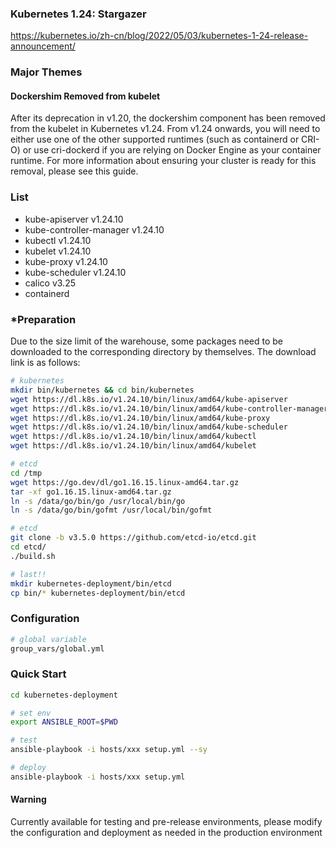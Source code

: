 ### Kubernetes 1.24: Stargazer
https://kubernetes.io/zh-cn/blog/2022/05/03/kubernetes-1-24-release-announcement/

### Major Themes
#### Dockershim Removed from kubelet
After its deprecation in v1.20, the dockershim component has been removed from the kubelet in Kubernetes v1.24. From v1.24 onwards, you will need to either use one of the other supported runtimes (such as containerd or CRI-O) or use cri-dockerd if you are relying on Docker Engine as your container runtime. For more information about ensuring your cluster is ready for this removal, please see this guide.

### List
* kube-apiserver v1.24.10
* kube-controller-manager v1.24.10
* kubectl v1.24.10
* kubelet  v1.24.10
* kube-proxy v1.24.10
* kube-scheduler v1.24.10
* calico v3.25
* containerd 

### *Preparation
Due to the size limit of the warehouse, some packages need to be downloaded to the corresponding directory by themselves. The download link is as follows:
```bash
# kubernetes 
mkdir bin/kubernetes && cd bin/kubernetes
wget https://dl.k8s.io/v1.24.10/bin/linux/amd64/kube-apiserver 
wget https://dl.k8s.io/v1.24.10/bin/linux/amd64/kube-controller-manager
wget https://dl.k8s.io/v1.24.10/bin/linux/amd64/kube-proxy
wget https://dl.k8s.io/v1.24.10/bin/linux/amd64/kube-scheduler 
wget https://dl.k8s.io/v1.24.10/bin/linux/amd64/kubectl
wget https://dl.k8s.io/v1.24.10/bin/linux/amd64/kubelet

# etcd
cd /tmp
wget https://go.dev/dl/go1.16.15.linux-amd64.tar.gz
tar -xf go1.16.15.linux-amd64.tar.gz
ln -s /data/go/bin/go /usr/local/bin/go
ln -s /data/go/bin/gofmt /usr/local/bin/gofmt

# etcd
git clone -b v3.5.0 https://github.com/etcd-io/etcd.git
cd etcd/
./build.sh

# last!!
mkdir kubernetes-deployment/bin/etcd
cp bin/* kubernetes-deployment/bin/etcd
```
### Configuration
```bash
# global variable
group_vars/global.yml
```
### Quick Start
```bash
cd kubernetes-deployment 

# set env 
export ANSIBLE_ROOT=$PWD

# test
ansible-playbook -i hosts/xxx setup.yml --sy 

# deploy
ansible-playbook -i hosts/xxx setup.yml
```
#### Warning
Currently available for testing and pre-release environments, please modify the configuration and deployment as needed in the production environment
